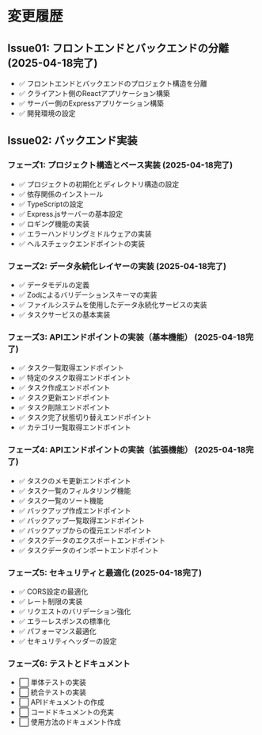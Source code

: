 # 変更履歴

## Issue01: フロントエンドとバックエンドの分離 (2025-04-18完了)
- ✅ フロントエンドとバックエンドのプロジェクト構造を分離
- ✅ クライアント側のReactアプリケーション構築
- ✅ サーバー側のExpressアプリケーション構築
- ✅ 開発環境の設定

## Issue02: バックエンド実装

### フェーズ1: プロジェクト構造とベース実装 (2025-04-18完了)
- ✅ プロジェクトの初期化とディレクトリ構造の設定
- ✅ 依存関係のインストール
- ✅ TypeScriptの設定
- ✅ Express.jsサーバーの基本設定
- ✅ ロギング機能の実装
- ✅ エラーハンドリングミドルウェアの実装
- ✅ ヘルスチェックエンドポイントの実装

### フェーズ2: データ永続化レイヤーの実装 (2025-04-18完了)
- ✅ データモデルの定義
- ✅ Zodによるバリデーションスキーマの実装
- ✅ ファイルシステムを使用したデータ永続化サービスの実装
- ✅ タスクサービスの基本実装

### フェーズ3: APIエンドポイントの実装（基本機能） (2025-04-18完了)
- ✅ タスク一覧取得エンドポイント
- ✅ 特定のタスク取得エンドポイント
- ✅ タスク作成エンドポイント
- ✅ タスク更新エンドポイント
- ✅ タスク削除エンドポイント
- ✅ タスク完了状態切り替えエンドポイント
- ✅ カテゴリ一覧取得エンドポイント

### フェーズ4: APIエンドポイントの実装（拡張機能） (2025-04-18完了)
- ✅ タスクのメモ更新エンドポイント
- ✅ タスク一覧のフィルタリング機能
- ✅ タスク一覧のソート機能
- ✅ バックアップ作成エンドポイント
- ✅ バックアップ一覧取得エンドポイント
- ✅ バックアップからの復元エンドポイント
- ✅ タスクデータのエクスポートエンドポイント
- ✅ タスクデータのインポートエンドポイント

### フェーズ5: セキュリティと最適化 (2025-04-18完了)
- ✅ CORS設定の最適化
- ✅ レート制限の実装
- ✅ リクエストのバリデーション強化
- ✅ エラーレスポンスの標準化
- ✅ パフォーマンス最適化
- ✅ セキュリティヘッダーの設定

### フェーズ6: テストとドキュメント
- ⬜ 単体テストの実装
- ⬜ 統合テストの実装
- ⬜ APIドキュメントの作成
- ⬜ コードドキュメントの充実
- ⬜ 使用方法のドキュメント作成

